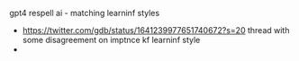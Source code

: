 
gpt4 respell ai - matching learninf styles
- https://twitter.com/gdb/status/1641239977651740672?s=20 thread with some disagreement on imptnce kf learninf style 
- 